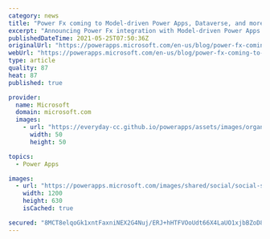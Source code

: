 ```yaml
---
category: news
title: "Power Fx coming to Model-driven Power Apps, Dataverse, and more"
excerpt: "Announcing Power Fx integration with Model-driven Power Apps commanding and Dataverse calculated columns and rollups.  We have also partnered with Acumatica to evaluate how Power Fx can be leveraged with the low code/no code experience they offer to their customers.  And finally we have an update on"
publishedDateTime: 2021-05-25T07:50:36Z
originalUrl: "https://powerapps.microsoft.com/en-us/blog/power-fx-coming-to-model-driven-power-apps-dataverse-and-more/"
webUrl: "https://powerapps.microsoft.com/en-us/blog/power-fx-coming-to-model-driven-power-apps-dataverse-and-more/"
type: article
quality: 87
heat: 87
published: true

provider:
  name: Microsoft
  domain: microsoft.com
  images:
    - url: "https://everyday-cc.github.io/powerapps/assets/images/organizations/microsoft.com-50x50.jpg"
      width: 50
      height: 50

topics:
  - Power Apps

images:
  - url: "https://powerapps.microsoft.com/images/shared/social/social-share-post-ignite.png"
    width: 1200
    height: 630
    isCached: true

secured: "8MCT8elqoGk1xntFaxniNEX2G4Nuj/ERJ+hHTFVOoUdt66X4LaUO1xjbBZoD8DIXIWmhW4FiIlNIPvqujeZvMYkDubz9UhF5YlbT7MJbE9uORhqT2vXP2nSeaJPoX4aRiVDIHAjHF3NBPJrrK92BzdSjd6k61PtXXTvopYT1KnIevaPOVXnjE8Ku7roIUeeE5Czn+pKKxcst3c+FSxOTONZSjGxGzVFv1jxWFVT0vFnnpiZ75xkAtWT8j+OI81uW0Z+HgLER9jK/OOaZXTBv2TTHliCpamwXQaGUC/aPIhTlVg/gdf7nikbi1qnTiP85e9LUBO1tuv3YAXlEV4hLgh9DH/Dgo5bx7eA/fzO04Fs=;4nq1b23xP7VLvuyQz51+rA=="
---
```


